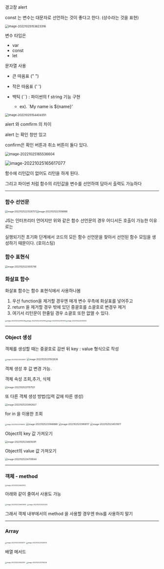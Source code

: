 경고창 alert

const 는 변수는 대문자로 선언하는 것이 좋다고 한다. (상수라는 것을 표현)



<img src="JS기초강좌.assets/image-20221025153623316.png" alt="image-20221025153623316" style="zoom:67%;" />



변수 타입은 

- var
- const
- let



문자열 사용

- 큰 따옴표 (" ")

- 작은 따옴표 (' ')
- 백틱 (``) : 파이썬의 f string 기능 구현
  - ex). `My name is ${name}'   



<img src="JS기초강좌.assets/image-20221025154404351.png" alt="image-20221025154404351" style="zoom:67%;" />

 

alert 와 comfirm 의 차이

alert 는 확인 창만 있고

confirm은 확인 버튼과 취소 버튼이  둘다 있다.





<img src="JS기초강좌.assets/image-20221025165536604.png" alt="image-20221025165536604" style="zoom:80%;" />



![image-20221025165617077](JS기초강좌.assets/image-20221025165617077.png)



함수에 리턴값이 없어도 리턴을 하게 된다.

그리고 파이썬 처럼 함수의 리턴값을 변수를 선언하여 담아서 출력도 가능하다



---

### 함수 선언문

<img src="JS기초강좌.assets/image-20221025223528757.png" alt="image-20221025223528757" style="zoom:50%;" /><img src="JS기초강좌.assets/image-20221025223556688.png" alt="image-20221025223556688" style="zoom:50%;" />

JS는 인터프리터 언어지만 위와 같은 함수 선언문의 경우 어디서든 호출이 가능한 이유로는

실행되기전 초기화 단계에서 코드의 모든 함수 선언문을 찾아서 선언된 함수 모임을 생성하기 때문이다. (호이스팅)



### 함수 표현식

<img src="JS기초강좌.assets/image-20221025223835748.png" alt="image-20221025223835748" style="zoom:50%;" />



### 화살표 함수

화살표 함수는 함수 표현식에서 사용하나봄

1. 우선 function을 제거할 경우엔 매개 변수 우측에 화살표를 넣어주고
2. return 을 제거할 경우 밖에 있던 중괄호를 소괄호로 변경우 제거
3.  여기서 리턴문이 한줄일 경우 소괄호 또한 없앨 수 있다.

<img src="JS기초강좌.assets/image-20221025224055018.png" alt="image-20221025224055018" style="zoom: 33%;" /><img src="JS기초강좌.assets/image-20221025224132440.png" alt="image-20221025224132440" style="zoom:33%;" /><img src="JS기초강좌.assets/image-20221025224151457.png" alt="image-20221025224151457" style="zoom:33%;" /><img src="JS기초강좌.assets/image-20221025224305050.png" alt="image-20221025224305050" style="zoom:33%;" />



---

### Object 생성

객체를 생성할 때는 중괄호로 감싼 뒤 key : value 형식으로 작성

<img src="JS기초강좌.assets/image-20221025230229907.png" alt="image-20221025230229907" style="zoom: 33%;" />

<img src="JS기초강좌.assets/image-20221025231502636.png" alt="image-20221025231502636" style="zoom: 50%;" />

객체 생성 후 값 변경 가능.



객체 속성 조회,추가, 삭제

<img src="JS기초강좌.assets/image-20221025231157521.png" alt="image-20221025231157521" style="zoom: 50%;" />



또 다른 객체 생성 방법(입력 값에 따른 생성)

<img src="JS기초강좌.assets/image-20221025233842627.png" alt="image-20221025233842627" style="zoom:50%;" />

for in 을 이용한 조회

<img src="JS기초강좌.assets/image-20221025231146610.png" alt="image-20221025231146610" style="zoom:33%;" />

<img src="JS기초강좌.assets/image-20221025233946668.png" alt="image-20221025233946668" style="zoom:50%;" />

<img src="JS기초강좌.assets/image-20221025233958117.png" alt="image-20221025233958117" style="zoom:50%;" />



<img src="JS기초강좌.assets/image-20221025234531877.png" alt="image-20221025234531877" style="zoom:50%;" />



Object의 key 값 가져오기

<img src="JS기초강좌.assets/image-20221025234639291.png" alt="image-20221025234639291" style="zoom:50%;" />



Object의 value 값 가져오기

<img src="JS기초강좌.assets/image-20221025234709544.png" alt="image-20221025234709544" style="zoom:50%;" />

---

### 객체 - method

<img src="JS기초강좌.assets/image-20221025234830103.png" alt="image-20221025234830103" style="zoom: 33%;" />

아래와 같이 줄여서 사용도 가능

<img src="JS기초강좌.assets/image-20221025234843849.png" alt="image-20221025234843849" style="zoom:33%;" />



<img src="JS기초강좌.assets/image-20221025235012305.png" alt="image-20221025235012305" style="zoom:33%;" />

그래서 객체 내부에서의 method 을 사용할 경우엔 this를 사용하지 말기

---

### Array

<img src="JS기초강좌.assets/image-20221025235516017.png" alt="image-20221025235516017" style="zoom:33%;" />





<img src="JS기초강좌.assets/image-20221025235540676.png" alt="image-20221025235540676" style="zoom:33%;" />



배열 메서드

<img src="JS기초강좌.assets/image-20221025235629151.png" alt="image-20221025235629151" style="zoom:33%;" />



<img src="JS기초강좌.assets/image-20221025235708228.png" alt="image-20221025235708228" style="zoom:33%;" />